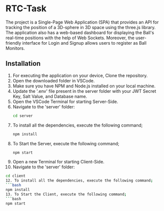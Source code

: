 # RTC-Task

The project is a Single-Page Web Application (SPA) that provides an API for tracking the position of a 3D-sphere in 3D space using the three.js library. The application also has a web-based dashboard for displaying the Ball's real-time positions with the help of Web Sockets. Moreover, the user-friendly interface for Login and Signup allows users to register as Ball Monitors.

## Installation

1. For executing the application on your device, Clone the repository.
2. Open the downloaded folder in VSCode.
3. Make sure you have NPM and Node.js installed on your local machine.
4. Update the '.env' file present in the server folder with your JWT Secret Key, Salt Value, and Database name.
5. Open the VSCode Terminal for starting Server-Side.
6. Navigate to the 'server' folder:
   ```bash
   cd server
8. To install all the dependencies, execute the following command;
   ```bash
   npm install
9. To Start the Server, execute the following command;
   ```bash
   npm start
   
10. Open a new Terminal for starting Client-Side.
11. Navigate to the 'server' folder:
   ```bash
   cd client
12. To install all the dependencies, execute the following command;
   ```bash
   npm install
13. To Start the Client, execute the following command;
   ```bash
   npm start
